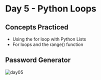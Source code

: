 # Day 5 - Python Loops
## Concepts Practiced
- Using the for loop with Python Lists
- For loops and the range() function
## Password Generator
![day05](https://user-images.githubusercontent.com/98851253/154311198-83cc6a60-6a57-4e21-bb01-6b54593def0e.gif)
